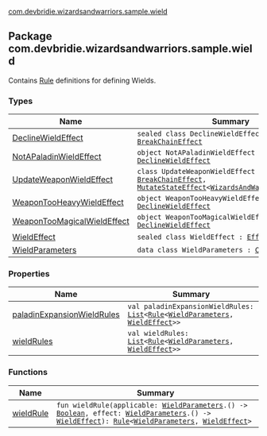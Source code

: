 [com.devbridie.wizardsandwarriors.sample.wield](.)

## Package com.devbridie.wizardsandwarriors.sample.wield

Contains [Rule](../com.devbridie.wizardsandwarriors.framework/-rule/index.md) definitions for defining Wields.

### Types

| Name | Summary |
|---|---|
| [DeclineWieldEffect](-decline-wield-effect.md) | `sealed class DeclineWieldEffect : `[`WieldEffect`](-wield-effect.md)`, `[`BreakChainEffect`](../com.devbridie.wizardsandwarriors.framework/-break-chain-effect.md) |
| [NotAPaladinWieldEffect](-not-a-paladin-wield-effect.md) | `object NotAPaladinWieldEffect : `[`DeclineWieldEffect`](-decline-wield-effect.md) |
| [UpdateWeaponWieldEffect](-update-weapon-wield-effect/index.md) | `class UpdateWeaponWieldEffect : `[`WieldEffect`](-wield-effect.md)`, `[`BreakChainEffect`](../com.devbridie.wizardsandwarriors.framework/-break-chain-effect.md)`, `[`MutateStateEffect`](../com.devbridie.wizardsandwarriors.framework/-mutate-state-effect/index.md)`<`[`WizardsAndWarriorsGameState`](../com.devbridie.wizardsandwarriors.sample/-wizards-and-warriors-game-state/index.md)`>` |
| [WeaponTooHeavyWieldEffect](-weapon-too-heavy-wield-effect.md) | `object WeaponTooHeavyWieldEffect : `[`DeclineWieldEffect`](-decline-wield-effect.md) |
| [WeaponTooMagicalWieldEffect](-weapon-too-magical-wield-effect.md) | `object WeaponTooMagicalWieldEffect : `[`DeclineWieldEffect`](-decline-wield-effect.md) |
| [WieldEffect](-wield-effect.md) | `sealed class WieldEffect : `[`Effect`](../com.devbridie.wizardsandwarriors.framework/-effect/index.md) |
| [WieldParameters](-wield-parameters/index.md) | `data class WieldParameters : `[`CommandParameters`](../com.devbridie.wizardsandwarriors.framework/-command-parameters/index.md) |

### Properties

| Name | Summary |
|---|---|
| [paladinExpansionWieldRules](paladin-expansion-wield-rules.md) | `val paladinExpansionWieldRules: `[`List`](https://kotlinlang.org/api/latest/jvm/stdlib/kotlin.collections/-list/index.html)`<`[`Rule`](../com.devbridie.wizardsandwarriors.framework/-rule/index.md)`<`[`WieldParameters`](-wield-parameters/index.md)`, `[`WieldEffect`](-wield-effect.md)`>>` |
| [wieldRules](wield-rules.md) | `val wieldRules: `[`List`](https://kotlinlang.org/api/latest/jvm/stdlib/kotlin.collections/-list/index.html)`<`[`Rule`](../com.devbridie.wizardsandwarriors.framework/-rule/index.md)`<`[`WieldParameters`](-wield-parameters/index.md)`, `[`WieldEffect`](-wield-effect.md)`>>` |

### Functions

| Name | Summary |
|---|---|
| [wieldRule](wield-rule.md) | `fun wieldRule(applicable: `[`WieldParameters`](-wield-parameters/index.md)`.() -> `[`Boolean`](https://kotlinlang.org/api/latest/jvm/stdlib/kotlin/-boolean/index.html)`, effect: `[`WieldParameters`](-wield-parameters/index.md)`.() -> `[`WieldEffect`](-wield-effect.md)`): `[`Rule`](../com.devbridie.wizardsandwarriors.framework/-rule/index.md)`<`[`WieldParameters`](-wield-parameters/index.md)`, `[`WieldEffect`](-wield-effect.md)`>` |

